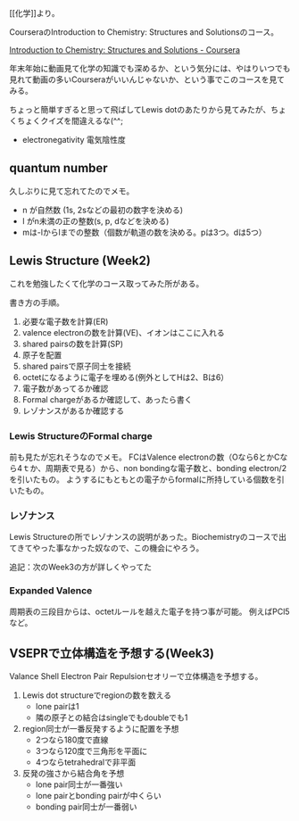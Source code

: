 [[化学]]より。

CourseraのIntroduction to Chemistry: Structures and Solutionsのコース。

[Introduction to Chemistry: Structures and Solutions - Coursera](https://www.coursera.org/learn/basic-chemistry)

年末年始に動画見て化学の知識でも深めるか、という気分には、やはりいつでも見れて動画の多いCourseraがいいんじゃないか、という事でこのコースを見てみる。

ちょっと簡単すぎると思って飛ばしてLewis dotのあたりから見てみたが、ちょくちょくクイズを間違えるな(^^;

- electronegativity 電気陰性度

## quantum number

久しぶりに見て忘れてたのでメモ。

- n が自然数 (1s, 2sなどの最初の数字を決める)
- l がn未満の正の整数(s, p, dなどを決める)
- mは-lからlまでの整数（個数が軌道の数を決める。pは3つ。dは5つ）

## Lewis Structure (Week2)

これを勉強したくて化学のコース取ってみた所がある。

書き方の手順。

1. 必要な電子数を計算(ER)
2. valence electronの数を計算(VE)、イオンはここに入れる
3. shared pairsの数を計算(SP)
4. 原子を配置
5. shared pairsで原子同士を接続
6. octetになるように電子を埋める(例外としてHは2、Bは6）
7. 電子数があってるか確認
8. Formal chargeがあるか確認して、あったら書く
9. レゾナンスがあるか確認する

### Lewis StructureのFormal charge

前も見たが忘れそうなのでメモ。
FCはValence electronの数（Oなら6とかCなら4ｔか、周期表で見る）から、non bondingな電子数と、bonding electron/2を引いたもの。
ようするにもともとの電子からformalに所持している個数を引いたもの。

### レゾナンス

Lewis Structureの所でレゾナンスの説明があった。Biochemistryのコースで出てきてやった事なかった奴なので、この機会にやろう。

追記：次のWeek3の方が詳しくやってた

### Expanded Valence

周期表の三段目からは、octetルールを越えた電子を持つ事が可能。
例えばPCl5など。

## VSEPRで立体構造を予想する(Week3)

Valance Shell Electron Pair Repulsionセオリーで立体構造を予想する。

1. Lewis dot structureでregionの数を数える
   - lone pairは1
   - 隣の原子との結合はsingleでもdoubleでも1
2. region同士が一番反発するように配置を予想
   - 2つなら180度で直線
   - 3つなら120度で三角形を平面に
   - 4つならtetrahedralで非平面
3. 反発の強さから結合角を予想
    - lone pair同士が一番強い
    - lone pairとbonding pairが中くらい
    - bonding pair同士が一番弱い